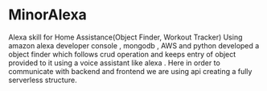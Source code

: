 # MinorAlexa
Alexa skill for Home Assistance(Object Finder, Workout Tracker)
Using amazon alexa developer console , mongodb , AWS and python developed a object finder which follows crud operation and keeps entry of object provided to it using
a voice assistant like alexa .
Here in order to communicate with backend and frontend we are using api creating a fully serverless structure. 
